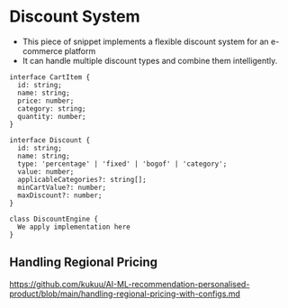 # Discount System
- This piece of snippet implements a flexible discount system for an e-commerce platform
- It can handle multiple discount types and combine them intelligently.

```
interface CartItem {
  id: string;
  name: string;
  price: number;
  category: string;
  quantity: number;
}

interface Discount {
  id: string;
  name: string;
  type: 'percentage' | 'fixed' | 'bogof' | 'category';
  value: number;
  applicableCategories?: string[];
  minCartValue?: number;
  maxDiscount?: number;
}

class DiscountEngine {
  We apply implementation here
}

```

## Handling Regional Pricing

https://github.com/kukuu/AI-ML-recommendation-personalised-product/blob/main/handling-regional-pricing-with-configs.md
